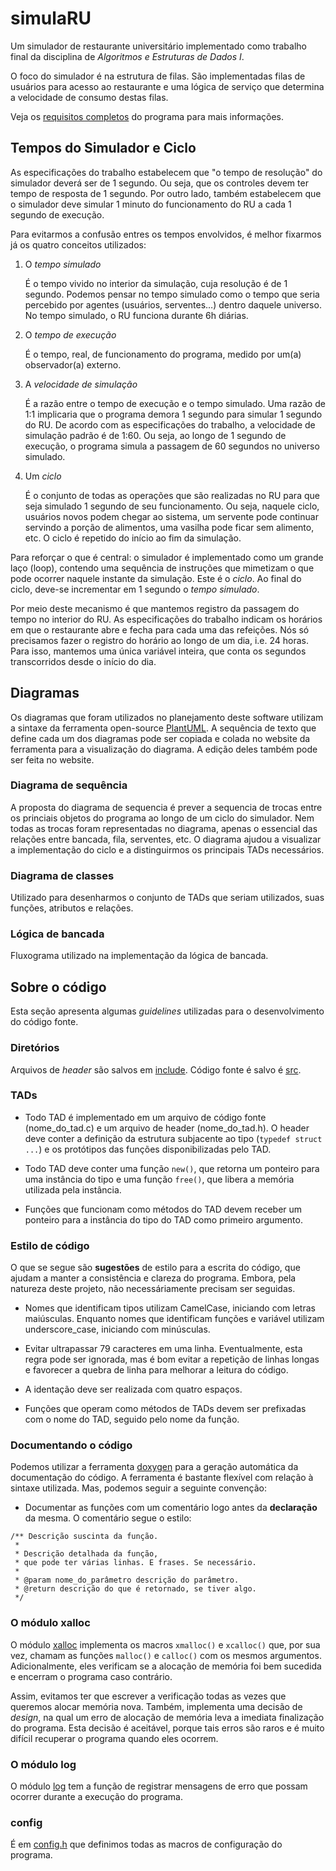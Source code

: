 # simulaRU

Um simulador de restaurante universitário implementado como trabalho final
da disciplina de *Algoritmos e Estruturas de Dados I*.

O foco do simulador é na estrutura de filas. São implementadas filas de
usuários para acesso ao restaurante e uma lógica de serviço que determina a
velocidade de consumo destas filas.

Veja os [requisitos completos](./AED-Requisitos_Trabalho_Final.pdf) do programa
para mais informações.

## Tempos do Simulador e Ciclo

As especificações do trabalho estabelecem que "o tempo de resolução" do
simulador deverá ser de 1 segundo. Ou seja, que os controles devem ter tempo
de resposta de 1 segundo. Por outro lado, também estabelecem que o simulador
deve simular 1 minuto do funcionamento do RU a cada 1 segundo de execução.

Para evitarmos a confusão entres os tempos envolvidos, é melhor fixarmos já
os quatro conceitos utilizados:

1. O *tempo simulado*

   É o tempo vivido no interior da simulação, cuja resolução é de 1 segundo.
   Podemos pensar no tempo simulado como o tempo que seria percebido por
   agentes (usuários, serventes…) dentro daquele universo. No tempo simulado,
   o RU funciona durante 6h diárias.

2. O *tempo de execução*

   É o tempo, real, de funcionamento do programa, medido por um(a)
   observador(a) externo.

3. A *velocidade de simulação*

   É a razão entre o tempo de execução e o tempo simulado. Uma razão de 1:1
   implicaria que o programa demora 1 segundo para simular 1 segundo do RU.
   De acordo com as especificações do trabalho, a velocidade de simulação
   padrão é de 1:60. Ou seja, ao longo de 1 segundo de execução, o programa
   simula a passagem de 60 segundos no universo simulado.

4. Um *ciclo*

   É o conjunto de todas as operações que são realizadas no RU para que seja
   simulado 1 segundo de seu funcionamento. Ou seja, naquele ciclo, usuários
   novos podem chegar ao sistema, um servente pode continuar servindo a
   porção de alimentos, uma vasilha pode ficar sem alimento, etc. O ciclo é
   repetido do início ao fim da simulação.

Para reforçar o que é central: o simulador é implementado como um grande laço
(loop), contendo uma sequência de instruções que mimetizam o que pode ocorrer
naquele instante da simulação. Este é o *ciclo*. Ao final do ciclo, deve-se
incrementar em 1 segundo o *tempo simulado*.

Por meio deste mecanismo é que mantemos registro da passagem do tempo no interior
do RU. As especificações do trabalho indicam os horários em que o restaurante
abre e fecha para cada uma das refeições. Nós só precisamos fazer o registro
do horário ao longo de um dia, i.e. 24 horas. Para isso, mantemos uma única
variável inteira, que conta os segundos transcorridos desde o início do dia.

## Diagramas

Os diagramas que foram utilizados no planejamento deste software utilizam
a sintaxe da ferramenta open-source [PlantUML][1]. A sequência de texto que
define cada um dos diagramas pode ser copiada e colada no website da ferramenta
para a visualização do diagrama. A edição deles também pode ser feita no
website.

[1]: https://www.plantuml.com/

### Diagrama de sequência

A proposta do diagrama de sequencia é prever a sequencia de trocas entre os
princiais objetos do programa ao longo de um ciclo do simulador. Nem todas
as trocas foram representadas no diagrama, apenas o essencial das relações
entre bancada, fila, serventes, etc. O diagrama ajudou a visualizar a
implementação do ciclo e a distinguirmos os principais TADs necessários.

### Diagrama de classes

Utilizado para desenharmos o conjunto de TADs que seriam utilizados, suas
funções, atributos e relações.

### Lógica de bancada

Fluxograma utilizado na implementação da lógica de bancada.

## Sobre o código

Esta seção apresenta algumas *guidelines* utilizadas para o desenvolvimento
do código fonte.

### Diretórios

Arquivos de *header* são salvos em [include](./include). Código fonte é
salvo é [src](./src).

### TADs

- Todo TAD é implementado em um arquivo de código fonte (nome_do_tad.c) e
um arquivo de header (nome_do_tad.h). O header deve conter a definição
da estrutura subjacente ao tipo (`typedef struct ...`) e os protótipos
das funções disponibilizadas pelo TAD.

- Todo TAD deve conter uma função `new()`, que retorna um ponteiro para uma
instância do tipo e uma função `free()`, que libera a memória utilizada
pela instância.

- Funções que funcionam como métodos do TAD devem receber um ponteiro para a
instância do tipo do TAD como primeiro argumento.

### Estilo de código

O que se segue são **sugestões** de estilo para a escrita do código, que
ajudam a manter a consistência e clareza do programa. Embora, pela natureza
deste projeto, não necessáriamente precisam ser seguidas.

- Nomes que identificam tipos utilizam CamelCase, iniciando com letras
maiúsculas. Enquanto nomes que identificam funções e variável utilizam
underscore_case, iniciando com minúsculas.

- Evitar ultrapassar 79 caracteres em uma linha. Eventualmente, esta regra pode
ser ignorada, mas é bom evitar a repetição de linhas longas e favorecer a
quebra de linha para melhorar a leitura do código.

- A identação deve ser realizada com quatro espaços.

- Funções que operam como métodos de TADs devem ser prefixadas com o nome do
TAD, seguido pelo nome da função.

### Documentando o código

Podemos utilizar a ferramenta [doxygen][2] para a geração automática da
documentação do código. A ferramenta é bastante flexível com relação à sintaxe
utilizada. Mas, podemos seguir a seguinte convenção:

- Documentar as funções com um comentário logo antes da **declaração** da mesma.
O comentário segue o estilo:
```
/** Descrição suscinta da função.
 *
 * Descrição detalhada da função,
 * que pode ter várias linhas. E frases. Se necessário.
 *
 * @param nome_do_parâmetro descrição do parâmetro.
 * @return descrição do que é retornado, se tiver algo.
 */
```

[2]: https://doxygen.nl/index.html

### O módulo xalloc

O módulo [xalloc](./include/xalloc.h) implementa os macros `xmalloc()` e
`xcalloc()` que, por sua vez, chamam as funções `malloc()` e `calloc()` com
os mesmos argumentos. Adicionalmente, eles verificam se a alocação de memória
foi bem sucedida e encerram o programa caso contrário.

Assim, evitamos ter que escrever a verificação todas as vezes que queremos
alocar memória nova. Também, implementa uma decisão de *design*, na qual um
erro de alocação de memória leva a imediata finalização do programa. Esta
decisão é aceitável, porque tais erros são raros e é muito difícil recuperar o
programa quando eles ocorrem.

### O módulo log

O módulo [log](./include/log.h) tem a função de registrar mensagens de erro
que possam ocorrer durante a execução do programa.

### config

É em [config.h](./include/config.h) que definimos todas as macros de configuração
do programa.
